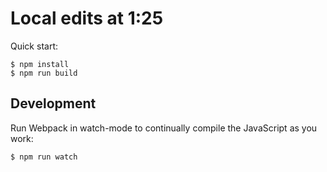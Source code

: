# Local edits at 1:25

Quick start:

```
$ npm install
$ npm run build
````

## Development

Run Webpack in watch-mode to continually compile the JavaScript as you work:

```
$ npm run watch
```

